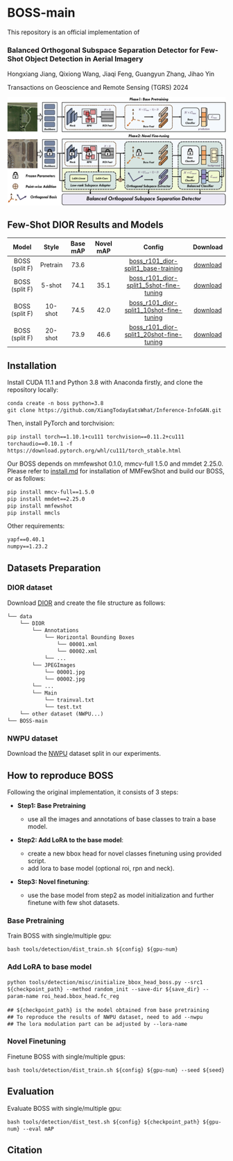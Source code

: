 # BOSS-main


This repository is an official implementation of 

### Balanced Orthogonal Subspace Separation Detector for Few-Shot Object Detection in Aerial Imagery
Hongxiang Jiang, Qixiong Wang, Jiaqi Feng, Guangyun Zhang, Jihao Yin

Transactions on Geoscience and Remote Sensing (TGRS) 2024

<p align="center">
<img src=resources/framework.png> 

## Few-Shot DIOR Results and Models

|   Model  | Style |  Base mAP  | Novel mAP |  Config  |  Download  |
| :------: | :---: |  :-------: | :-------: | :------: | :--------: |
|   BOSS (split F)   |  Pretrain  | 73.6 |        | [boss_r101_dior-split1_base-training](configs/detection/boss/dior/split1/boss_r101_dior-split1_base-training.py)   |   [download](https://drive.google.com/drive/folders/1izNGDPZX3vMk0VI9Adnh3o87zKpM-Tw_?usp=drive_link)  |   
| BOSS (split F)   |  5-shot  | 74.1 |    35.1    | [boss_r101_dior-split1_5shot-fine-tuning](configs/detection/boss/dior/split1/boss_r101_dior-split1_5shot-fine-tuning.py)   |   [download](https://drive.google.com/drive/folders/1izNGDPZX3vMk0VI9Adnh3o87zKpM-Tw_?usp=drive_link)   |                    
|   BOSS (split F)   |  10-shot  | 74.5 |    42.0    | [boss_r101_dior-split1_10shot-fine-tuning](configs/detection/boss/dior/split1/boss_r101_dior-split1_10shot-fine-tuning.py)   |  [download](https://drive.google.com/drive/folders/1izNGDPZX3vMk0VI9Adnh3o87zKpM-Tw_?usp=drive_link)    |      
|   BOSS (split F)   |  20-shot  | 73.9 |    46.6    | [boss_r101_dior-split1_20shot-fine-tuning](configs/detection/boss/dior/split1/boss_r101_dior-split1_20shot-fine-tuning.py)   |   [download](https://drive.google.com/drive/folders/1izNGDPZX3vMk0VI9Adnh3o87zKpM-Tw_?usp=drive_link)   |      

## Installation
Install CUDA 11.1 and Python 3.8 with Anaconda firstly, and clone the repository locally:
```shell
conda create -n boss python=3.8
git clone https://github.com/XiangTodayEatsWhat/Inference-InfoGAN.git
```
Then, install PyTorch and torchvision:
```shell
pip install torch==1.10.1+cu111 torchvision==0.11.2+cu111 torchaudio==0.10.1 -f https://download.pytorch.org/whl/cu111/torch_stable.html
```
Our BOSS depends on mmfewshot 0.1.0, mmcv-full 1.5.0 and mmdet 2.25.0. 
Please refer to [install.md](/docs/en/install.md) for installation of MMFewShot and build our BOSS, or as follows:
```
pip install mmcv-full==1.5.0
pip install mmdet==2.25.0
pip install mmfewshot
pip install mmcls
```

Other requirements:
```
yapf==0.40.1
numpy==1.23.2
```

## Datasets Preparation


### DIOR dataset
Download [DIOR](https://drive.google.com/drive/folders/1UdlgHk49iu6WpcJ5467iT-UqNPpx__CC) and create the file structure as follows:
```
└── data
    └── DIOR
        └── Annotations
        	└── Horizontal Bounding Boxes
        		└── 00001.xml
        		└── 00002.xml
			└── ...
        └── JPEGImages
        	└── 00001.jpg
        	└── 00002.jpg
		└── ...
    	└── Main
        	└── trainval.txt
        	└── test.txt
    └── other dataset (NWPU...)
└── BOSS-main
```

### NWPU dataset
Download the [NWPU](https://drive.google.com/file/d/1I4uqKKwK2r94k1NLXOpnzuP-mlO73N23/view?usp=drive_link) dataset split in our experiments.
## How to reproduce BOSS 
Following the original implementation, it consists of 3 steps:

- **Step1: Base Pretraining**

  - use all the images and annotations of base classes to train a base model.

- **Step2: Add LoRA to the base model**:

  - create a new bbox head for novel classes finetuning using provided script.
  - add lora to base model (optional roi, rpn and neck).

- **Step3: Novel finetuning**:

  - use the base model from step2 as model initialization and further finetune with few shot datasets.


### Base Pretraining
Train BOSS with single/multiple gpu:
```shell
bash tools/detection/dist_train.sh ${config} ${gpu-num}
```


### Add LoRA to base model
```shell
python tools/detection/misc/initialize_bbox_head_boss.py --src1 ${checkpoint_path} --method random_init --save-dir ${save_dir} --param-name roi_head.bbox_head.fc_reg

## ${checkpoint_path} is the model obtained from base pretraining
## To reproduce the results of NWPU dataset, need to add --nwpu
## The lora modulation part can be adjusted by --lora-name
```


### Novel Finetuning
Finetune BOSS with single/multiple gpus:
```shell
bash tools/detection/dist_train.sh ${config} ${gpu-num} --seed ${seed}
```

## Evaluation
Evaluate BOSS with single/multiple gpu:
```shell
bash tools/detection/dist_test.sh ${config} ${checkpoint_path} ${gpu-num} --eval mAP
```


## Citation
